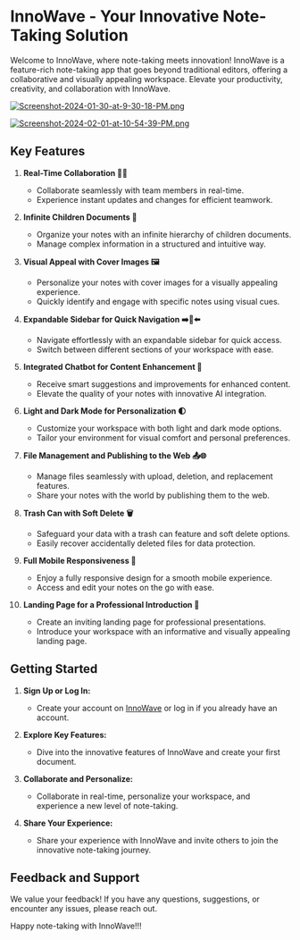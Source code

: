 # InnoWave - Your Innovative Note-Taking Solution

Welcome to InnoWave, where note-taking meets innovation! InnoWave is a feature-rich note-taking app that goes beyond traditional editors, offering a collaborative and visually appealing workspace. Elevate your productivity, creativity, and collaboration with InnoWave.

[![Screenshot-2024-01-30-at-9-30-18-PM.png](https://i.postimg.cc/QxVrv4kM/Screenshot-2024-01-30-at-9-30-18-PM.png)](https://postimg.cc/VdyTCFhy)

[![Screenshot-2024-02-01-at-10-54-39-PM.png](https://i.postimg.cc/2S012tXV/Screenshot-2024-02-01-at-10-54-39-PM.png)](https://postimg.cc/xXbjd6Q2)

## Key Features

1. **Real-Time Collaboration 🔄🔗**
   - Collaborate seamlessly with team members in real-time.
   - Experience instant updates and changes for efficient teamwork.

2. **Infinite Children Documents 🌲**
   - Organize your notes with an infinite hierarchy of children documents.
   - Manage complex information in a structured and intuitive way.

3. **Visual Appeal with Cover Images 🖼️**
   - Personalize your notes with cover images for a visually appealing experience.
   - Quickly identify and engage with specific notes using visual cues.

4. **Expandable Sidebar for Quick Navigation ➡️🔀⬅️**
   - Navigate effortlessly with an expandable sidebar for quick access.
   - Switch between different sections of your workspace with ease.

5. **Integrated Chatbot for Content Enhancement 🤖**
   - Receive smart suggestions and improvements for enhanced content.
   - Elevate the quality of your notes with innovative AI integration.

6. **Light and Dark Mode for Personalization 🌓**
   - Customize your workspace with both light and dark mode options.
   - Tailor your environment for visual comfort and personal preferences.

7. **File Management and Publishing to the Web 📤🌐**
   - Manage files seamlessly with upload, deletion, and replacement features.
   - Share your notes with the world by publishing them to the web.

8. **Trash Can with Soft Delete 🗑️**
   - Safeguard your data with a trash can feature and soft delete options.
   - Easily recover accidentally deleted files for data protection.

9. **Full Mobile Responsiveness 📱**
   - Enjoy a fully responsive design for a smooth mobile experience.
   - Access and edit your notes on the go with ease.

10. **Landing Page for a Professional Introduction 🛬**
    - Create an inviting landing page for professional presentations.
    - Introduce your workspace with an informative and visually appealing landing page.

## Getting Started

1. **Sign Up or Log In:**
   - Create your account on [InnoWave](https://innowave-app.vercel.app) or log in if you already have an account.

2. **Explore Key Features:**
   - Dive into the innovative features of InnoWave and create your first document.

3. **Collaborate and Personalize:**
   - Collaborate in real-time, personalize your workspace, and experience a new level of note-taking.

4. **Share Your Experience:**
   - Share your experience with InnoWave and invite others to join the innovative note-taking journey.

## Feedback and Support

We value your feedback! If you have any questions, suggestions, or encounter any issues, please reach out.

Happy note-taking with InnoWave!!!
